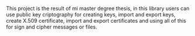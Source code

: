 This project is the result of mi master degree thesis, in this library users can use public key criptography for creating keys, import and export keys, create X.509 certificate, import and export certificates and using all of this for sign and cipher messages or files.